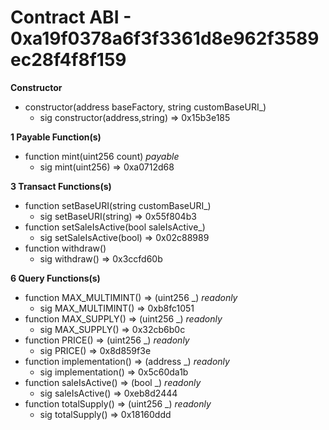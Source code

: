 # Contract ABI - 0xa19f0378a6f3f3361d8e962f3589ec28f4f8f159


**Constructor**

- constructor(address baseFactory, string customBaseURI_)
  - sig constructor(address,string)  =>  0x15b3e185

**1 Payable Function(s)**

- function mint(uint256 count) _payable_
  - sig mint(uint256)  =>  0xa0712d68

**3 Transact Functions(s)**

- function setBaseURI(string customBaseURI_)
  - sig setBaseURI(string)  =>  0x55f804b3
- function setSaleIsActive(bool saleIsActive_)
  - sig setSaleIsActive(bool)  =>  0x02c88989
- function withdraw()
  - sig withdraw()  =>  0x3ccfd60b

**6 Query Functions(s)**

- function MAX_MULTIMINT() ⇒ (uint256 _) _readonly_
  - sig MAX_MULTIMINT()  =>  0xb8fc1051
- function MAX_SUPPLY() ⇒ (uint256 _) _readonly_
  - sig MAX_SUPPLY()  =>  0x32cb6b0c
- function PRICE() ⇒ (uint256 _) _readonly_
  - sig PRICE()  =>  0x8d859f3e
- function implementation() ⇒ (address _) _readonly_
  - sig implementation()  =>  0x5c60da1b
- function saleIsActive() ⇒ (bool _) _readonly_
  - sig saleIsActive()  =>  0xeb8d2444
- function totalSupply() ⇒ (uint256 _) _readonly_
  - sig totalSupply()  =>  0x18160ddd
